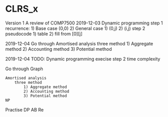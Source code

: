 # CLRS_x

Version 1
A review of COMP7500
2019-12-03 Dynamic programming
    step 1 recurrence: 
        1) Base case (0,0)
        2) General case
            1) (0,j)
            2) (i,j)
    step 2 pseudocode
        1) table
        2) fill from [0][j]

2019-12-04 
Go through
    Amortised analysis
        three method
            1) Aggregate method
            2) Accounting method
            3) Potential method

2019-12-04 
TODO:
    Dynamic programming execise
        step 2
        time complexity
        
Go through
    Graph

    Amortised analysis
        three method
            1) Aggregate method
            2) Accounting method
            3) Potential method
    NP
    
Practise
    DP
    AB
    Re


